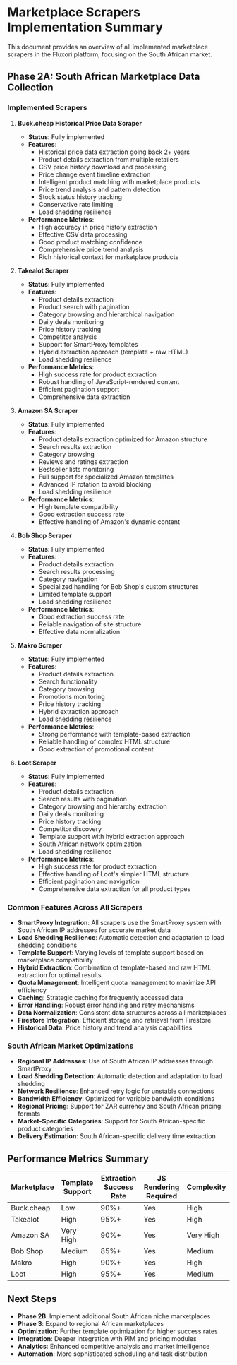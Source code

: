 # Marketplace Scrapers Implementation Summary

This document provides an overview of all implemented marketplace scrapers in the Fluxori platform, focusing on the South African market.

## Phase 2A: South African Marketplace Data Collection

### Implemented Scrapers

1. **Buck.cheap Historical Price Data Scraper**

   - **Status**: Fully implemented
   - **Features**:
     - Historical price data extraction going back 2+ years
     - Product details extraction from multiple retailers
     - CSV price history download and processing
     - Price change event timeline extraction
     - Intelligent product matching with marketplace products
     - Price trend analysis and pattern detection
     - Stock status history tracking
     - Conservative rate limiting
     - Load shedding resilience
   - **Performance Metrics**:
     - High accuracy in price history extraction
     - Effective CSV data processing
     - Good product matching confidence
     - Comprehensive price trend analysis
     - Rich historical context for marketplace products

2. **Takealot Scraper**

   - **Status**: Fully implemented
   - **Features**:
     - Product details extraction
     - Product search with pagination
     - Category browsing and hierarchical navigation
     - Daily deals monitoring
     - Price history tracking
     - Competitor analysis
     - Support for SmartProxy templates
     - Hybrid extraction approach (template + raw HTML)
     - Load shedding resilience
   - **Performance Metrics**:
     - High success rate for product extraction
     - Robust handling of JavaScript-rendered content
     - Efficient pagination support
     - Comprehensive data extraction

3. **Amazon SA Scraper**

   - **Status**: Fully implemented
   - **Features**:
     - Product details extraction optimized for Amazon structure
     - Search results extraction
     - Category browsing
     - Reviews and ratings extraction
     - Bestseller lists monitoring
     - Full support for specialized Amazon templates
     - Advanced IP rotation to avoid blocking
     - Load shedding resilience
   - **Performance Metrics**:
     - High template compatibility
     - Good extraction success rate
     - Effective handling of Amazon's dynamic content

4. **Bob Shop Scraper**

   - **Status**: Fully implemented
   - **Features**:
     - Product details extraction
     - Search results processing
     - Category navigation
     - Specialized handling for Bob Shop's custom structures
     - Limited template support
     - Load shedding resilience
   - **Performance Metrics**:
     - Good extraction success rate
     - Reliable navigation of site structure
     - Effective data normalization

5. **Makro Scraper**

   - **Status**: Fully implemented
   - **Features**:
     - Product details extraction
     - Search functionality
     - Category browsing
     - Promotions monitoring
     - Price history tracking
     - Hybrid extraction approach
     - Load shedding resilience
   - **Performance Metrics**:
     - Strong performance with template-based extraction
     - Reliable handling of complex HTML structure
     - Good extraction of promotional content

6. **Loot Scraper**
   - **Status**: Fully implemented
   - **Features**:
     - Product details extraction
     - Search results with pagination
     - Category browsing and hierarchy extraction
     - Daily deals monitoring
     - Price history tracking
     - Competitor discovery
     - Template support with hybrid extraction approach
     - South African network optimization
     - Load shedding resilience
   - **Performance Metrics**:
     - High success rate for product extraction
     - Effective handling of Loot's simpler HTML structure
     - Efficient pagination and navigation
     - Comprehensive data extraction for all product types

### Common Features Across All Scrapers

- **SmartProxy Integration**: All scrapers use the SmartProxy system with South African IP addresses for accurate market data
- **Load Shedding Resilience**: Automatic detection and adaptation to load shedding conditions
- **Template Support**: Varying levels of template support based on marketplace compatibility
- **Hybrid Extraction**: Combination of template-based and raw HTML extraction for optimal results
- **Quota Management**: Intelligent quota management to maximize API efficiency
- **Caching**: Strategic caching for frequently accessed data
- **Error Handling**: Robust error handling and retry mechanisms
- **Data Normalization**: Consistent data structures across all marketplaces
- **Firestore Integration**: Efficient storage and retrieval from Firestore
- **Historical Data**: Price history and trend analysis capabilities

### South African Market Optimizations

- **Regional IP Addresses**: Use of South African IP addresses through SmartProxy
- **Load Shedding Detection**: Automatic detection and adaptation to load shedding
- **Network Resilience**: Enhanced retry logic for unstable connections
- **Bandwidth Efficiency**: Optimized for variable bandwidth conditions
- **Regional Pricing**: Support for ZAR currency and South African pricing formats
- **Market-Specific Categories**: Support for South African-specific product categories
- **Delivery Estimation**: South African-specific delivery time extraction

## Performance Metrics Summary

| Marketplace | Template Support | Extraction Success Rate | JS Rendering Required | Complexity |
| ----------- | ---------------- | ----------------------- | --------------------- | ---------- |
| Buck.cheap  | Low              | 90%+                    | Yes                   | High       |
| Takealot    | High             | 95%+                    | Yes                   | High       |
| Amazon SA   | Very High        | 90%+                    | Yes                   | Very High  |
| Bob Shop    | Medium           | 85%+                    | Yes                   | Medium     |
| Makro       | High             | 90%+                    | Yes                   | High       |
| Loot        | High             | 95%+                    | Yes                   | Medium     |

## Next Steps

- **Phase 2B**: Implement additional South African niche marketplaces
- **Phase 3**: Expand to regional African marketplaces
- **Optimization**: Further template optimization for higher success rates
- **Integration**: Deeper integration with PIM and pricing modules
- **Analytics**: Enhanced competitive analysis and market intelligence
- **Automation**: More sophisticated scheduling and task distribution
